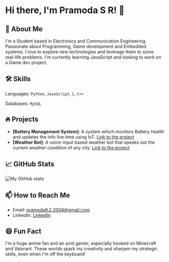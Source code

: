 # Hi there, I'm Pramoda S R! 👋

## 🚀 About Me

I'm a Student based in Electronics and Communication Engineering. Passionate about Programming, Game development and Embedded systems. I love to explore new technologies and leverage them to solve real-life problems. I'm currently learning JavaScript and looking to work on a Game dev project.
## 🛠️ Skills

Languages: `Python`, `JavaScript`, `C`, `C++`

Databases: `MySQL`

## 🔥 Projects

- **[Battery Management System]**: A system which monitors Battery health and updates the info live time using IoT. [Link to the project](https://github.com/Pramoda-S-R/Battery-Management-System)
- **[Weather Bot]**: A voice-input based weather bot that speaks out the current weather condition of any city. [Link to the project](https://github.com/Pramoda-S-R/Weather-Bot)

## 📈 GitHub Stats

![My GitHub stats](https://github-readme-stats.vercel.app/api?username=yourusername&show_icons=true&theme=radical)

## 📫 How to Reach Me

- Email: [pramoda9.2.2004@gmail.com](https://pramoda9.2.2004@gmail.com)
- LinkedIn: [LinkedIn](https://www.linkedin.com/in/pramoda-s-r-1957382b0)

## 😄 Fun Fact

I'm a huge anime fan and an avid gamer, especially hooked on Minecraft and Valorant. These worlds spark my creativity and sharpen my strategic skills, even when I'm off the keyboard!


